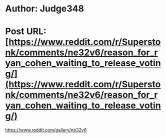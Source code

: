 # Author: Judge348
# Post URL: [https://www.reddit.com/r/Superstonk/comments/ne32v6/reason_for_ryan_cohen_waiting_to_release_voting/](https://www.reddit.com/r/Superstonk/comments/ne32v6/reason_for_ryan_cohen_waiting_to_release_voting/)


https://www.reddit.com/gallery/ne32v6